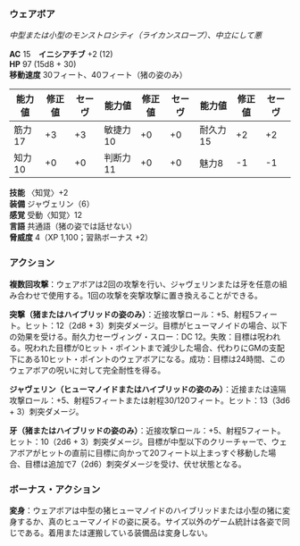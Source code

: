 ### ウェアボア
*中型または小型のモンストロシティ（ライカンスロープ）、中立にして悪*

**AC** 15　**イニシアチブ** +2 (12)  
**HP** 97 (15d8 + 30)  
**移動速度** 30フィート、40フィート（猪の姿のみ）

| 能力値 | 修正値 | セーヴ | 能力値 | 修正値 | セーヴ | 能力値 | 修正値 | セーヴ |
|--------|--------|--------|--------|--------|--------|--------|--------|--------|
| 筋力17 | +3 | +3 | 敏捷力10 | +0 | +0 | 耐久力15 | +2 | +2 |
| 知力10 | +0 | +0 | 判断力11 | +0 | +0 | 魅力8 | -1 | -1 |

**技能** 〈知覚〉+2  
**装備** ジャヴェリン（6）  
**感覚** 受動〈知覚〉12  
**言語** 共通語（猪の姿では話せない）  
**脅威度** 4（XP 1,100；習熟ボーナス +2）

### アクション

**複数回攻撃**：ウェアボアは2回の攻撃を行い、ジャヴェリンまたは牙を任意の組み合わせで使用する。1回の攻撃を突撃攻撃に置き換えることができる。

**突撃（猪またはハイブリッドの姿のみ）**：近接攻撃ロール：+5、射程5フィート。ヒット：12（2d8 + 3）刺突ダメージ。目標がヒューマノイドの場合、以下の効果を受ける。耐久力セーヴィング・スロー：DC 12。失敗：目標は呪われる。呪われた目標が0ヒット・ポイントまで減少した場合、代わりにGMの支配下にある10ヒット・ポイントのウェアボアになる。成功：目標は24時間、このウェアボアの呪いに対して完全耐性を得る。

**ジャヴェリン（ヒューマノイドまたはハイブリッドの姿のみ）**：近接または遠隔攻撃ロール：+5、射程5フィートまたは射程30/120フィート。ヒット：13（3d6 + 3）刺突ダメージ。

**牙（猪またはハイブリッドの姿のみ）**：近接攻撃ロール：+5、射程5フィート。ヒット：10（2d6 + 3）刺突ダメージ。目標が中型以下のクリーチャーで、ウェアボアがヒットの直前に目標に向かって20フィート以上まっすぐ移動した場合、目標は追加で7（2d6）刺突ダメージを受け、伏せ状態となる。

### ボーナス・アクション

**変身**：ウェアボアは中型の猪ヒューマノイドのハイブリッドまたは小型の猪に変身するか、真のヒューマノイドの姿に戻る。サイズ以外のゲーム統計は各姿で同じである。着用または運搬している装備品は変身しない。